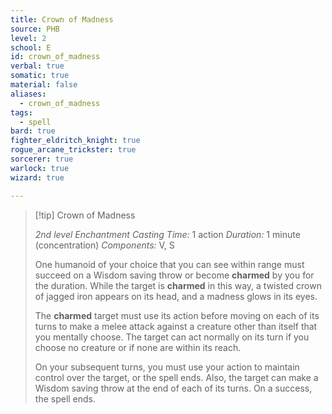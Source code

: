 ```yaml
---
title: Crown of Madness
source: PHB
level: 2
school: E
id: crown_of_madness
verbal: true
somatic: true
material: false
aliases:
  - crown_of_madness
tags:
  - spell
bard: true
fighter_eldritch_knight: true
rogue_arcane_trickster: true
sorcerer: true
warlock: true
wizard: true

---
```

>[!tip] Crown of Madness
>
> *2nd level Enchantment*
> *Casting Time:* 1 action
> *Duration:* 1 minute (concentration)
> *Components:* V, S
>
>One humanoid of your choice that you can see within range must succeed on a Wisdom saving throw or become **charmed** by you for the duration. While the target is **charmed** in this way, a twisted crown of jagged iron appears on its head, and a madness glows in its eyes.
>
>The **charmed** target must use its action before moving on each of its turns to make a melee attack against a creature other than itself that you mentally choose. The target can act normally on its turn if you choose no creature or if none are within its reach.
>
>On your subsequent turns, you must use your action to maintain control over the target, or the spell ends. Also, the target can make a Wisdom saving throw at the end of each of its turns. On a success, the spell ends.
>

